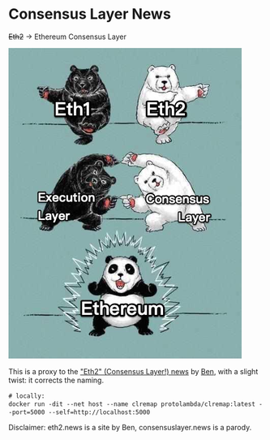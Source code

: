 # Consensus Layer News

~~Eth2~~ -> Ethereum Consensus Layer

![ethereum](img.jpg)

This is a proxy to the ["Eth2" (Consensus Layer!) news](https://hackmd.io/@benjaminion/eth2_news) by [Ben](https://twitter.com/benjaminion_xyz), with a slight twist: it corrects the naming.

```
# locally:
docker run -dit --net host --name clremap protolambda/clremap:latest --port=5000 --self=http://localhost:5000
```

Disclaimer: eth2.news is a site by Ben, consensuslayer.news is a parody.

